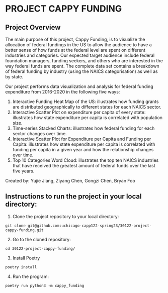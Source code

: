 # **PROJECT CAPPY FUNDING**

## Project Overview

The main purpose of this project, Cappy Funding, is to visualize the allocation of federal fundings in the US to allow the audience to have a better sense of how funds at the federal level are spent on different industries and categories. Our expected target audience include federal foundation managers, funding seekers, and others who are interested in the way federal funds are spent. The complete data set contains a breakdown of federal funding by industry (using the NAICS categorisation) as well as by state.


Our project performs data visualization and analysis for federal funding expenditure from 2016-2020 in the following five ways:
1. Interactive Funding Heat Map of the US: illustrates how funding grants are distributed geographically to different states for each NAICS sector.
2. Interactive Scatter Plot on expenditure per capita of every state: illustrates how state expenditure per capita is correlated with population size.
3. Time-series Stacked Charts: illustrates how federal funding for each sector changes over time.
4. Interactive Scatter Plot for Expenditure per Capita and Funding per Capita: illustrates how state expenditure per capita is correlated with funding per capita in a given year and how the relationship changes over time.
5. Top 10 Categories Word Cloud: illustrates the top ten NAICS industries that have received the greatest amount of federal funds over the last five years.

Created by: Yujie Jiang, Ziyang Chen, Gongzi Chen, Bryan Foo


## Instructions to run the project in your local directory:

1. Clone the project repository to your local directory:
```
git clone git@github.com:uchicago-capp122-spring23/30122-project-cappy-funding.git
```

2. Go to the cloned repository:
```
cd 30122-project-cappy-funding/
```

3. Install Poetry
```
poetry install
```

4. Run the program:
```
poetry run python3 -m cappy_funding
```
